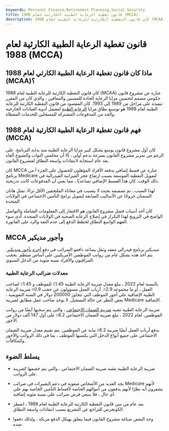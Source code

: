 ```yaml
---
keywords: Personal Finance,Retirement Planning,Social Security
title: قانون تغطية الرعاية الطبية الكارثية لعام 1988 (MCCA)
description: كان قانون التغطية الكارثية للرعاية الطبية لعام 1988 (MCAA) عبارة عن مشروع قانون حكومي مصمم لتحسين مزايا الرعاية الحادة للمسنين والمعاقين.
---
```


# قانون تغطية الرعاية الطبية الكارثية لعام 1988 (MCCA)
## ماذا كان قانون تغطية الرعاية الطبية الكارثي لعام 1988 (MCAA)؟

كان قانون التغطية الكارثية للرعاية الطبية لعام 1988 (MCAA) عبارة عن مشروع قانون حكومي مصمم لتحسين مزايا الرعاية الحادة للمسنين والمعاقين ، والذي كان من المقرر تنفيذه على مراحل من 1989 إلى 1993. كان المقصود من قانون التغطية الكارثية للرعاية الطبية لعام 1988 هو توسيع نطاق مزايا [الرعاية الطبية](/medicare) لتشمل أدوية العيادات الخارجية والحد من المدفوعات المشتركة للمسجلين للخدمات المغطاة.

## فهم قانون تغطية الرعاية الطبية الكارثية لعام 1988 (MCCA)

كان أول مشروع قانون يوسع بشكل كبير مزايا الرعاية الطبية منذ بداية البرنامج. على الرغم من تمرير مشروع القانون بسرعة بدعم أولي ، إلا أن مجلسي النواب والشيوخ ألغاه بعد عام استجابة لانتقادات واسعة النطاق لمشروع القانون.

كان MCCA عبارة عن قسط إضافي يدفعه الأفراد المؤهلون للحصول على الجزء أ من برنامج Medicare لتمويل التغطية الموسعة بسبب ارتفاع عجز الميزانية الفيدرالية في ذلك الوقت. كان هذا القسط الإضافي تصاعديًا ، مما يعني أن المدفوعات كانت تدريجية.

لهذا السبب ، تم تصميمه بحيث لا يتسبب في معاناة الملتحقين الأقل ثراءً. تمثل هاتان السمتان خروجًا عن الأساليب السابقة لتمويل برامج التأمين الاجتماعي في الولايات المتحدة

كان أحد أسباب فشل مشروع القانون هو الافتقار إلى المعلومات الشاملة والتواصل الواضح في الترويج لهذا التكرار في إصلاح الرعاية الصحية في الولايات المتحدة. أدى سوء الفهم الواسع النطاق لخطط الدفع إلى عدم الثقة والرد على الفاتورة.

## MCCA وأجور مديكير

ميديكير برنامج فيدرالي معقد وثقل يساعد دافعو الضرائب في دفع [أجره بأجور ميديكير](/medicarewages). يتم أخذ هذه بشكل عام من رواتب الموظفين الأمريكيين على أساس منتظم. يحجب المراقبون والأفراد نسبة مئوية من الدخل السنوي.

### معدلات ضرائب الرعاية الطبية

بالنسبة لعام 2022 ، يبلغ معدل ضريبة الرعاية الطبية 1.45٪ للموظف و 1.45٪ لصاحب العمل ، أو ما مجموعه 2.9٪. أرباب العمل مسؤولون عن حجب 0.9٪ ضريبة الرعاية الطبية الإضافية على أجور الموظف التي تتجاوز 200000 دولار في السنة التقويمية ، بغض النظر عن حالة التسجيل. لا يوجد صاحب عمل مطابق لضريبة Medicare الإضافية.

ضريبة الرعاية الطبية تشبه [ضريبة الضمان الاجتماعي](/social-security-tax) ، والتي يتم سحبها أيضًا من رواتب الموظفين. لعام 2022 ، تبلغ ضريبة الضمان الاجتماعي 6.2٪ على أول 147 ألف دولار من الأجور.

يدفع أرباب العمل أيضًا ضريبة 6.2٪ نيابة عن الموظفين. يتم تقييم معدل ضريبة الضمان الاجتماعي على جميع أنواع الدخل التي يكسبها الموظف ، بما في ذلك الرواتب والأجور والمكافآت.

## يسلط الضوء

- ضريبة الرعاية الطبية تشبه ضريبة الضمان الاجتماعي ، والتي يتم خصمها كضريبة على الرواتب.

- يجد العديد من الأشخاص صعوبة في دعم التغييرات في ضرائب Medicare لأنهم يشعرون أنه نظرًا لأنهم يدفعون من أموالهم الخاصة لأقساط التأمين الخاصة بهم على أي حال ، فلا ينبغي فرض ضرائب على نسبة مئوية إضافية.

- بعد عام من سن قانون التغطية الكارثية للرعاية الطبية لعام 1988 ، اضطر الكونجرس للتراجع عن التشريع بسبب انتقادات واسعة النطاق.

- وجد البعض صياغة مشروع القانون فيما يتعلق بهيكل الدفع مربكة ، ولذلك دفعوا ضده.

